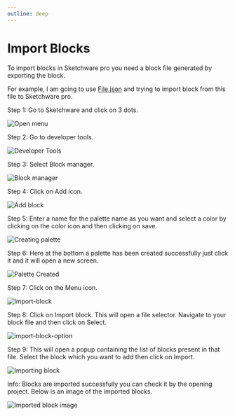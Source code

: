 ```yaml
---
outline: deep
---
```


# Import Blocks

To import blocks in Sketchware pro you need a block file generated by exporting the block.

For example, I am going to use [File.json](https://drive.google.com/file/d/1BVXQmYPJ-kHlt70y4j4eZt7TpMlUOhnJ/view?usp=drivesdk) and trying to import block from this file to Sketchware pro.

Step 1: Go to Sketchware and click on 3 dots.

![Open menu](assets/importing-block/open_menu.png)


Step 2: Go to developer tools.

![Developer Tools](assets/importing-block/developer-tools.png)


Step 3: Select Block manager.

![Block manager](assets/importing-block/block-manager.png)


Step 4: Click on Add icon.

![Add block](assets/importing-block/add-block.png)


Step 5: Enter a name for the palette name as you want and select a color by clicking on the color icon and then clicking on save.

![Creating palette](assets/importing-block/creating-palette.png)


Step 6: Here at the bottom a palette has been created successfully just click it and it will open a new screen.

![Palette Created](assets/importing-block/palette-created.png)


Step 7: Click on the Menu icon.

![Import-block](assets/importing-block/menu_icon.png)


Step 8: Click on Import block. This will open a file selector. Navigate to your block file and then click on Select.

![import-block-option](assets/importing-block/import-block-menu.png)


Step 9: This will open a popup containing the list of blocks present in that file. Select the block which you want to add then click on Import.

![Importing block](assets/importing-block/import-button-block.png)


Info: Blocks are imported successfully you can check it by the opening project. Below is an image of the imported blocks.

![Imported block image](assets/importing-block/result.png)